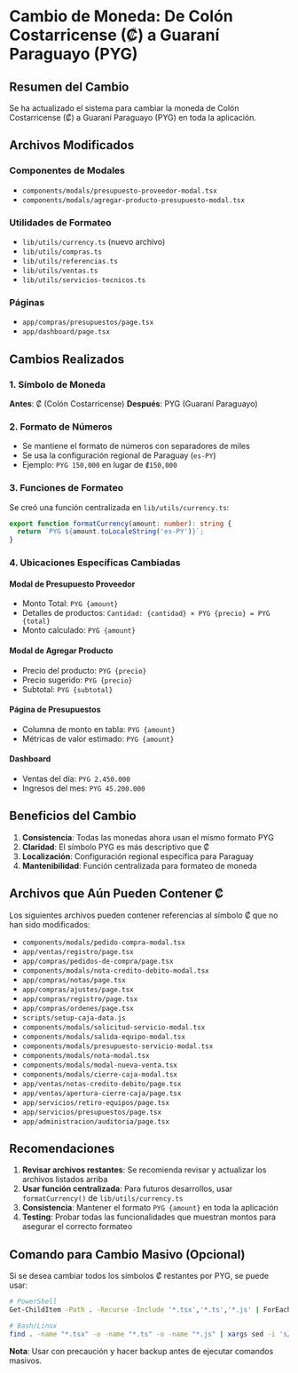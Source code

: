 # Cambio de Moneda: De Colón Costarricense (₡) a Guaraní Paraguayo (PYG)

## Resumen del Cambio

Se ha actualizado el sistema para cambiar la moneda de Colón Costarricense (₡) a Guaraní Paraguayo (PYG) en toda la aplicación.

## Archivos Modificados

### Componentes de Modales
- `components/modals/presupuesto-proveedor-modal.tsx`
- `components/modals/agregar-producto-presupuesto-modal.tsx`

### Utilidades de Formateo
- `lib/utils/currency.ts` (nuevo archivo)
- `lib/utils/compras.ts`
- `lib/utils/referencias.ts`
- `lib/utils/ventas.ts`
- `lib/utils/servicios-tecnicos.ts`

### Páginas
- `app/compras/presupuestos/page.tsx`
- `app/dashboard/page.tsx`

## Cambios Realizados

### 1. Símbolo de Moneda
**Antes**: ₡ (Colón Costarricense)
**Después**: PYG (Guaraní Paraguayo)

### 2. Formato de Números
- Se mantiene el formato de números con separadores de miles
- Se usa la configuración regional de Paraguay (`es-PY`)
- Ejemplo: `PYG 150,000` en lugar de `₡150,000`

### 3. Funciones de Formateo
Se creó una función centralizada en `lib/utils/currency.ts`:

```typescript
export function formatCurrency(amount: number): string {
  return `PYG ${amount.toLocaleString('es-PY')}`;
}
```

### 4. Ubicaciones Específicas Cambiadas

#### Modal de Presupuesto Proveedor
- Monto Total: `PYG {amount}`
- Detalles de productos: `Cantidad: {cantidad} × PYG {precio} = PYG {total}`
- Monto calculado: `PYG {amount}`

#### Modal de Agregar Producto
- Precio del producto: `PYG {precio}`
- Precio sugerido: `PYG {precio}`
- Subtotal: `PYG {subtotal}`

#### Página de Presupuestos
- Columna de monto en tabla: `PYG {amount}`
- Métricas de valor estimado: `PYG {amount}`

#### Dashboard
- Ventas del día: `PYG 2.450.000`
- Ingresos del mes: `PYG 45.200.000`

## Beneficios del Cambio

1. **Consistencia**: Todas las monedas ahora usan el mismo formato PYG
2. **Claridad**: El símbolo PYG es más descriptivo que ₡
3. **Localización**: Configuración regional específica para Paraguay
4. **Mantenibilidad**: Función centralizada para formateo de moneda

## Archivos que Aún Pueden Contener ₡

Los siguientes archivos pueden contener referencias al símbolo ₡ que no han sido modificados:

- `components/modals/pedido-compra-modal.tsx`
- `app/ventas/registro/page.tsx`
- `app/compras/pedidos-de-compra/page.tsx`
- `components/modals/nota-credito-debito-modal.tsx`
- `app/compras/notas/page.tsx`
- `app/compras/ajustes/page.tsx`
- `app/compras/registro/page.tsx`
- `app/compras/ordenes/page.tsx`
- `scripts/setup-caja-data.js`
- `components/modals/solicitud-servicio-modal.tsx`
- `components/modals/salida-equipo-modal.tsx`
- `components/modals/presupuesto-servicio-modal.tsx`
- `components/modals/nota-modal.tsx`
- `components/modals/modal-nueva-venta.tsx`
- `components/modals/cierre-caja-modal.tsx`
- `app/ventas/notas-credito-debito/page.tsx`
- `app/ventas/apertura-cierre-caja/page.tsx`
- `app/servicios/retiro-equipos/page.tsx`
- `app/servicios/presupuestos/page.tsx`
- `app/administracion/auditoria/page.tsx`

## Recomendaciones

1. **Revisar archivos restantes**: Se recomienda revisar y actualizar los archivos listados arriba
2. **Usar función centralizada**: Para futuros desarrollos, usar `formatCurrency()` de `lib/utils/currency.ts`
3. **Consistencia**: Mantener el formato `PYG {amount}` en toda la aplicación
4. **Testing**: Probar todas las funcionalidades que muestran montos para asegurar el correcto formateo

## Comando para Cambio Masivo (Opcional)

Si se desea cambiar todos los símbolos ₡ restantes por PYG, se puede usar:

```bash
# PowerShell
Get-ChildItem -Path . -Recurse -Include '*.tsx','*.ts','*.js' | ForEach-Object { (Get-Content $_.FullName) -replace '₡', 'PYG ' | Set-Content $_.FullName }

# Bash/Linux
find . -name "*.tsx" -o -name "*.ts" -o -name "*.js" | xargs sed -i 's/₡/PYG /g'
```

**Nota**: Usar con precaución y hacer backup antes de ejecutar comandos masivos.
